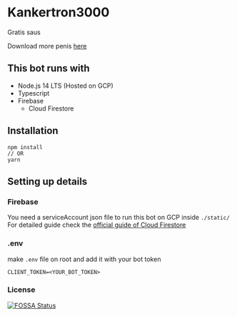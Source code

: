 # Kankertron3000

Gratis saus

Download more penis [here](https://penis.download)

## This bot runs with

- Node.js 14 LTS (Hosted on GCP)
- Typescript
- Firebase
  - Cloud Firestore

## Installation

```node
npm install
// OR
yarn
```

## Setting up details

### Firebase

You need a serviceAccount json file to run this bot on GCP inside `./static/`
For detailed guide check the [official guide of Cloud Firestore](https://firebase.google.com/docs/firestore/quickstart)

### .env

make `.env` file on root and add it with your bot token

```env
CLIENT_TOKEN=<YOUR_BOT_TOKEN>
```

### License

[![FOSSA Status](https://app.fossa.com/api/projects/git%2Bgithub.com%2FTitancube%2Fkankertron3000.svg?type=large)](https://app.fossa.com/projects/git%2Bgithub.com%2FTitancube%2Fkankertron3000?ref=badge_large)
